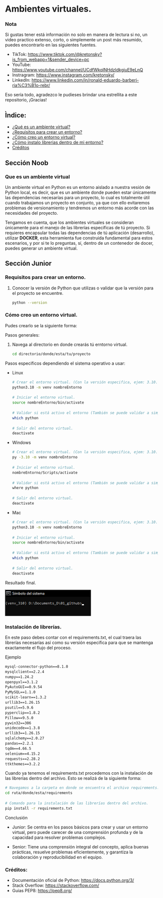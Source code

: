 # Ambientes virtuales.

### Nota
Si gustas tener está información no solo en manera de lectura si no, un video practico extenso, corto, o simplemente un post más resumido, puedes encontrarlo en las siguientes fuentes.

- TikTok: https://www.tiktok.com/@kretonsky?is_from_webapp=1&sender_device=pc
- YouTube: https://www.youtube.com/channel/UCdfWkqINHdzIdkgiuE9eLnQ
- Instragram: https://www.instagram.com/kretonsky/
- LinkedIn: https://www.linkedin.com/in/ronald-eduardo-barberi-ria%C3%B1o-rebr/

Eso sería todo, agradezco le pudieses brindar una estrellita a este repositorio, ¡Gracias! 

## Ìndice:
- [¿Qué es un ambiente virtual?](#que-es-un-ambiente-virtual)
- [¿Requisitos para crear un entorno?](#requisitos-para-crear-un-entorno)
- [¿Cómo creo un entorno virtual?](#cómo-creo-un-entorno-virtual)
- [¿Cómo instalo librerias dentro de mi entorno?](#instalación-de-librerías)
- [Créditos](#créditos)

## Sección Noob

### Que es un ambiente virtual

Un ambiente virtual en Python es un entorno aislado a nuestra vesión de Python local, es decir, que es un ambiente donde pueden estar únicamente las dependencias necesarías para un proyecto, lo cual es totalmente útil cuando trabajamos un proyecto en conjunto, ya que con ello evitaremos problemas de versionamiento y tendremos un entorno más acorde con las necesidades del proyecto.

Tengamos en cuenta, que los ambientes virtuales se consideran únicamente para el manejo de las librerías especificas de tú proyecto. Si requieres encapsular todas las dependencias de tú aplicación (desarrollo), utilizar **DOCKER**, esta herramienta fue construida fundamental para estos escenarios, y por si te lo preguntas, sí, dentro de un contenedor de docer, puedes generar un ambiente virtual.

## Sección Junior

### Requisitos para crear un entorno.
1. Conocer la versión de Python que utilizas o validar que la versión para el proyecto se encuentre.
    ```bash
    python --version
    ```

### Cómo creo un entorno virtual.
Pudes crearlo se la siguiente forma:

Pasos generales:
1. Navega al directorio en donde crearás tú erntorno virtual.
    ```bash
    cd directorio/donde/esta/tu/proyecto
    ``` 

Pasos especificos dependiendo el sistema operativo a usar:
- Linux
    ```bash
    # Crear el entorno virtual. (Con la versión especifica, ejem: 3.10.10).
    python3.10 -m venv nombreEntorno

    # Iniciar el entorno virtual.
    source nombreEntorno/bin/activate

    # Validar si está activo el entorno (También se puede validar a simple vista viendo el nombre del entorno entre parentensis).
    which python

    # Salir del entorno virtual.
    deactivate
    ```

- Windows
    ```bash
    # Crear el entorno virtual. (Con la versión especifica, ejem: 3.10.10).
    py -3.10 -m venv nombreEntorno

    # Iniciar el entorno virtual.
    nombreEntorno/Scripts/activate

    # Validar si está activo el entorno (También se puede validar a simple vista viendo el nombre del entorno entre parentensis).
    where python

    # Salir del entorno virtual.
    deactivate
    ```
- Mac
    ```bash
    # Crear el entorno virtual. (Con la versión especifica, ejem: 3.10.10).
    python3.10 -m venv nombreEntorno

    # Iniciar el entorno virtual.
    source nombreEntorno/bin/activate

    # Validar si está activo el entorno (También se puede validar a simple vista viendo el nombre del entorno entre parentensis).
    which python

    # Salir del entorno virtual.
    deactivate
    ```

Resultado final.

![alt text](./data/img_entorno_creado.png)

### Instalación de librerías.
En este paso debes contar con el requirements.txt, el cual traera las librerías necesarías así como su versión especifica para que se mantenga exactamente el flujo del proceso.

Ejemplo
```txt
mysql-connector-python==8.1.0
mysqlclient==2.2.4
numpy==1.24.2
openpyxl==3.1.2
PyAutoGUI==0.9.54
PyMySQL==1.1.0
scikit-learn==1.3.2
urllib3==1.26.15
psutil==5.9.6
pyperclip==1.8.2
Pillow==9.5.0
pywin32==306
unidecode==1.3.8
urllib3==1.26.15
sqlalchemy==2.0.27
pandas==2.2.1
tqdm==4.66.5
selenium==4.15.2
requests==2.28.2
ttkthemes==3.2.2
```
Cuando ya tenemos el requirements.txt procedemos con la instalación de las librerías dentro del archivo. Esto se realizá de la siguiente forma:

```bash
# Navegamos a la carpeta en donde se encuentra el archivo requirements.txt 
cd ruta/donde/esta/requirements

# Comando para la instalación de las librerías dentro del archivo.
pip install -r requirements.txt
```

Conclusión

- Junior: Se centra en los pasos básicos para crear y usar un entorno virtual, pero puede carecer de una comprensión profunda y de la capacidad para resolver problemas complejos.

- Senior: Tiene una comprensión integral del concepto, aplica buenas prácticas, resuelve problemas eficientemente, y garantiza la colaboración y reproducibilidad en el equipo.

### Créditos:
- Documentación oficial de Python: https://docs.python.org/3/
- Stack Overflow: https://stackoverflow.com/
- Guias PEP8: https://pep8.org/
